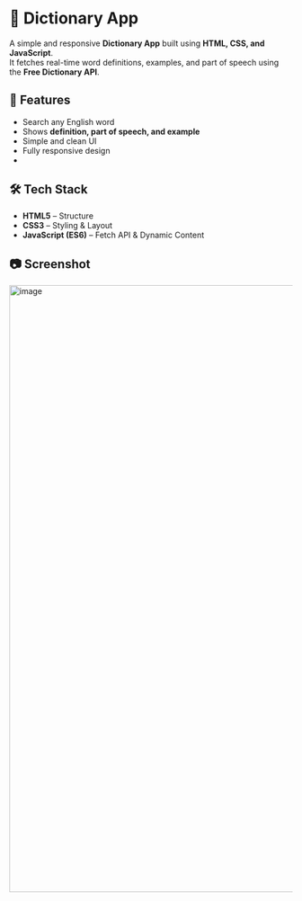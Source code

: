 # 📖 Dictionary App  

A simple and responsive **Dictionary App** built using **HTML, CSS, and JavaScript**.  
It fetches real-time word definitions, examples, and part of speech using the **Free Dictionary API**.

## 🚀 Features  
- Search any English word  
- Shows **definition, part of speech, and example**  
- Simple and clean UI  
- Fully responsive design
- 
## 🛠️ Tech Stack  
- **HTML5** – Structure  
- **CSS3** – Styling & Layout  
- **JavaScript (ES6)** – Fetch API & Dynamic Content  

## 📷 Screenshot  
<img width="1920" height="1080" alt="image" src="https://github.com/user-attachments/assets/c6162b6a-2415-40b6-9b8b-fe27d943bb3a" />


